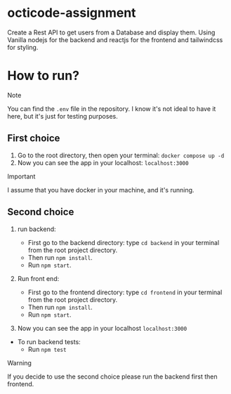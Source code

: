 # octicode-assignment

Create a Rest API to get users from a Database and display them. Using Vanilla nodejs for the backend and reactjs for the frontend and tailwindcss for styling.

# How to run?

> [!NOTE]  
> You can find the `.env` file in the repository. I know it's not ideal to have it here, but it's just for testing purposes.

## First choice

1. Go to the root directory, then open your terminal: `docker compose up -d`
2. Now you can see the app in your localhost: ``` localhost:3000 ```

> [!IMPORTANT]  
> I assume that you have docker in your machine, and it's running.

## Second choice

 1. run backend:
    - First go to the backend directory: type ``` cd backend ``` in your terminal from the root project directory.
    - Then run ``` npm install ```.
    - Run ``` npm start ```.

 2. Run front end:
    - First go to the frontend directory: type ``` cd frontend ``` in your terminal from the root project directory.
    - Then run ``` npm install ```.
    - Run ``` npm start ```.

 4. Now you can see the app in your localhost ``` localhost:3000 ```

 - To run backend tests:
   - Run ``` npm test ```
 
  
  > [!WARNING]
   > If you decide to use the second choice please run the backend first then frontend.
